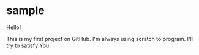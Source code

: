 # sample

Hello!

This is my first project on GitHub. I'm always using scratch to program. I'll try to satisfy You.
